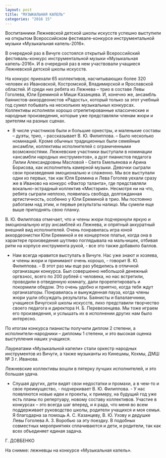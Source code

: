 ```yaml
---
layout: post
title: "МУЗЫКАЛЬНАЯ КАПЕЛЬ"
categories: "2016 15"
---
```


Воспитанники Лежневской детской школы искусств успешно выступили на открытом Всероссийском фестивале-конкурсе инструментальной музыки «Музыкальная капель-2016».

В очередной раз в Вичуге состоялся открытый Всероссийский фестиваль-конкурс инструментальной музыки «Музыкальная капель-2016». И в очередной раз в нем участвовали учащиеся Лежневской детской школы искусств.

На конкурс приехали 65 коллективов, насчитывающих более 320 человек из Ивановской, Костромской, Владимирской и Ярославской областей. И среди них ребята из Лежнева – трио в составе Левы Гоголева, Юли Ереминой и Миши Казанцева. И, конечно же, ансамбль баянистов-аккордеонистов «Радость», который только за этот учебный год сумел побывать на нескольких музыкальных конкурсах. Коллективы исполняли хорошо отрепетированные классические и народные произведения, которые уже представляли членам жюри и зрителям на разных сценах.

- В числе участников были и большие оркестры, и маленькие составы – дуэты, трио, - рассказывает В. Ю. Филиппова. – Было несколько номинаций. Кроме обычных традиционных были семейные ансамбли, коллективы исполнителей с ограниченными возможностями. Лежневские участники выступали в номинации «ансамбли народных инструментов», а дуэт пианистов педагога Лилии Александровны Масловой - Света Емельянова и Арина Борисова, как исполнитель камерной музыки. Девочки сыграли свои произведения эмоционально и слаженно. Мы все выступали одни из первых, так как Юля Еремина и Лева Гоголев уехали сразу же в Иваново на конкурс «Фактор таланта», где представляли вокально-эстрадный коллектив «Мистэрия». Несмотря ни на что, ребята сыграли неплохо, появилась свобода, долгожданная артистичность, особенно у Юли Ереминой в трио. Мы постоянно работаем над этим, и первые результаты налицо. Мы сумели еще выше приподнять свою планку.

В. Ю. Филиппова отмечает, что и члены жюри подчеркнули яркую и эмоциональную игру ансамблей из Лежнева, и опрятный аккуратный внешний вид исполнителей. Очень понравилась игра юной аккордеонистки Юли Ереминой и ее концертное платье, когда она в характере произведения шутливо поглядывала на мальчишек, отбивая ритм на корпусе инструмента рукой, - все это также добавило баллов.

- Нам всегда нравится выступать в Вичуге. Нас уже знают и хозяева, и члены жюри и принимают очень хорошо, - говорит В. Ю. Филиппова. – В этот раз мы еще раз убедились в отличной организации конкурса. Был совершенно небольшой денежный оргвзнос, всего по 200 рублей с человека, но нас встретили, проводили в отведенную комнату, дали прорепетировать и покормили обедом. Это очень удобно и приятно, когда тебя ждут организаторы. Понравилась и вынужденная пауза, когда члены жюри ушли обсуждать результаты. Баянисты и балалаечники, учащиеся Вичугской школы искусств, лихо представили творчество своего педагога и директора Н. Б. Перевезенцева. Мы тоже играем его произведения, и услышать их в исполнении других нам было интересно.

По итогам конкурса пианисты получили диплом 2 степени, а исполнители-народники – дипломы 1 степени, и это высокая оценка выступления наших учащихся.

Лауреатами «Музыкальной капели» стали оркестр народных инструментов из Вичуги, а также музыканты из Кинешмы, Кохмы, ДМШ № 3 г. Иванова.

Лежневские коллективы вошли в пятерку лучших исполнителей, и это большая удача.

- Слушая других, дети видят свои недостатки и промахи, а в чем-то и свое преимущество, - подчеркивает В. Ю. Филиппова. - У нас появляются новые идеи и проекты, к примеру, на будущий год уже есть планы по репертуару, новому составу коллективов. Участие в конкурсах – это всегда шаг вперед, и я рада, что меня во всем поддерживает руководство школы, родители учащихся и моя семья. Я благодарна за помощь А. С. Казанцеву, В. Ю. Ухову и дедушке Левы Гоголева А. З. Воробью за эту поездку. В подобных совместных мероприятиях сплачиваются и дети, и родители, так как всех объединяет единая задача.

Г. ДОВБЕНКО

На снимке: лежневцы на конкурсе «Музыкальная капель».


